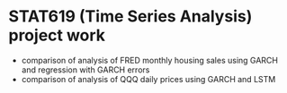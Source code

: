 # STAT619 (Time Series Analysis) project work
- comparison of analysis of FRED monthly housing sales using GARCH and regression with GARCH errors
- comparison of analysis of QQQ daily prices using GARCH and LSTM
